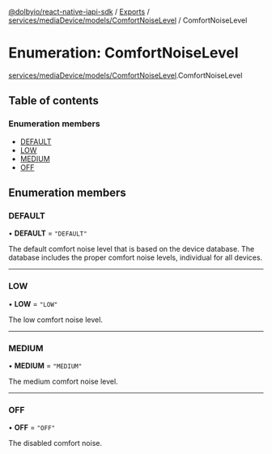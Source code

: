 [@dolbyio/react-native-iapi-sdk](../README.md) / [Exports](../modules.md) / [services/mediaDevice/models/ComfortNoiseLevel](../modules/services_mediaDevice_models_ComfortNoiseLevel.md) / ComfortNoiseLevel

# Enumeration: ComfortNoiseLevel

[services/mediaDevice/models/ComfortNoiseLevel](../modules/services_mediaDevice_models_ComfortNoiseLevel.md).ComfortNoiseLevel

## Table of contents

### Enumeration members

- [DEFAULT](services_mediaDevice_models_ComfortNoiseLevel.ComfortNoiseLevel.md#default)
- [LOW](services_mediaDevice_models_ComfortNoiseLevel.ComfortNoiseLevel.md#low)
- [MEDIUM](services_mediaDevice_models_ComfortNoiseLevel.ComfortNoiseLevel.md#medium)
- [OFF](services_mediaDevice_models_ComfortNoiseLevel.ComfortNoiseLevel.md#off)

## Enumeration members

### DEFAULT

• **DEFAULT** = `"DEFAULT"`

The default comfort noise level that is based on the device database. The database includes the proper comfort noise levels, individual for all devices.

___

### LOW

• **LOW** = `"LOW"`

The low comfort noise level.

___

### MEDIUM

• **MEDIUM** = `"MEDIUM"`

The medium comfort noise level.

___

### OFF

• **OFF** = `"OFF"`

The disabled comfort noise.
